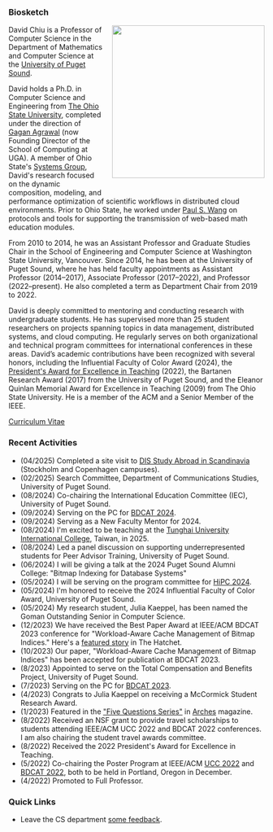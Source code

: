 ### Biosketch

<!-- <div style="display: grid; grid-template-columns: auto auto; column-gap: 15px;">
  <div> -->
  <img src="david-plush.png"  style="float: right; margin-left: 15px; margin-bottom: 25px; width: 300px; height: auto;"/>
  <p>
  David Chiu is a Professor of Computer Science in the Department of Mathematics and Computer Science at the <a href="https://www.pugetsound.edu/academics/computer-science">University of Puget Sound</a>.
  </p>
  <p>
  David holds a Ph.D. in Computer Science and Engineering from <a href="https://cse.osu.edu">The Ohio State University</a>, completed under the direction of <a href="https://engineering.uga.edu/team_member/gagan-agrawal/">Gagan Agrawal</a> (now Founding Director of the School of Computing at UGA). A member of Ohio State's <a href="https://cse.osu.edu/research/systems">Systems Group</a>, David's research focused on the dynamic composition, modeling, and performance optimization of scientific workflows in distributed cloud environments. Prior to Ohio State, he worked under <a href="https://en.wikipedia.org/wiki/Paul_S._Wang">Paul S. Wang</a> on protocols and tools for supporting the transmission of web-based math education modules.
  </p>
  <p>
  From 2010 to 2014, he was an Assistant Professor and Graduate Studies Chair in the School of Engineering and Computer Science at Washington State University, Vancouver. Since 2014, he has been at the University of Puget Sound, where he has held faculty appointments as Assistant Professor (2014–2017), Associate Professor (2017–2022), and Professor (2022–present). He also completed a term as Department Chair from 2019 to 2022.
  </p>
  <p>
  David is deeply committed to mentoring and conducting research with undergraduate students. He has supervised more than 25 student researchers on projects spanning topics in data management, distributed systems, and cloud computing. He regularly serves on both organizational and technical program committees for international conferences in these areas. David’s academic contributions have been recognized with several honors, including the Influential Faculty of Color Award (2024), the <a href="https://www.pugetsound.edu/presidents-excellence-teaching-award">President's Award for Excellence in Teaching</a> (2022), the Bartanen Research Award (2017) from the University of Puget Sound, and the Eleanor Quinlan Memorial Award for Excellence in Teaching (2009) from The Ohio State University. He is a member of the ACM and a Senior Member of the IEEE.
  </p>



[Curriculum Vitae](CV.pdf)


### Recent Activities

- (04/2025) Completed a site visit to [DIS Study Abroad in Scandinavia](https://disabroad.org/) (Stockholm and Copenhagen campuses).
- (02/2025) Search Committee, Department of Communications Studies, University of Puget Sound.
- (08/2024) Co-chairing the International Education Committee (IEC), University of Puget Sound.
- (09/2024) Serving on the PC for [BDCAT 2024](https://bdcat-conference.org/).
- (09/2024) Serving as a New Faculty Mentor for 2024.
- (08/2024) I'm excited to be teaching at the [Tunghai University International College](https://ic.thu.edu.tw/DM/MiniSemester.html), Taiwan, in 2025.
- (08/2024) Led a panel discussion on supporting underrepresented students for Peer Advisor Training, University of Puget Sound.
- (06/2024) I will be giving a talk at the 2024 Puget Sound Alumni College: "Bitmap Indexing for Database Systems"
- (05/2024) I will be serving on the program committee for [HiPC 2024](https://hipc.org/).
- (05/2024) I'm honored to receive the 2024 Influential Faculty of Color Award, University of Puget Sound.
- (05/2024) My research student, Julia Kaeppel, has been named the Goman Outstanding Senior in Computer Science.
- (12/2023) We have received the Best Paper Award at IEEE/ACM BDCAT 2023 conference for "Workload-Aware Cache Management of Bitmap Indices." Here's a [featured story](https://www.pugetsound.edu/stories/computer-science-student-and-professor-university-puget-sound-win-best-paper-big-data) in The Hatchet.
- (10/2023) Our paper, "Workload-Aware Cache Management of Bitmap Indices" has been accepted for publication at BDCAT 2023.
- (8/2023) Appointed to serve on the Total Compensation and Benefits Project, University of Puget Sound.
- (7/2023) Serving on the PC for [BDCAT 2023](https://bdcat-conference.org/).
- (4/2023) Congrats to Julia Kaeppel on receiving a McCormick Student Research Award.
- (1/2023) Featured in the ["Five Questions Series"](https://www.pugetsound.edu/stories/five-questions-university-puget-sound-professor-computer-science-david-chiu) in [Arches](https://www.pugetsound.edu/arches-magazine) magazine.
- (8/2022) Received an NSF grant to provide travel scholarships to students attending IEEE/ACM UCC 2022 and BDCAT 2022 conferences. I am also chairing the student travel awards committee.
- (8/2022) Received the 2022 President's Award for Excellence in Teaching.
- (5/2022) Co-chairing the Poster Program at IEEE/ACM [UCC 2022](https://ucc-conference.org/) and [BDCAT 2022](https://bdcat-conference.org/), both to be held in Portland, Oregon in December.
- (4/2022) Promoted to Full Professor.

<!-- 
- (4/2022) Serving as a PC member for IDEAS 2022.
- (8/2021) Faculty Panelist (with Monica DeHart and Melvin Rouse) for the "I Am Puget Sound" student orientation program.
- (7/2021) Chairing the Demo/Short Paper Session at SSDBM 2021, and I'm also giving a talk, "Caching Support for Range Query Processing on Bitmap Indices."
- (5/2021) Our paper on bitmap caching has been accepted to SSDBM 2021 as a long paper. Congrats to Sarah McClain (BS'20), Manya Mutschler-Aldine (BS'21), and Colin Monaghan (BS'22).
- (6/2020) Elevation to IEEE Senior Member grade.
- (4/2020) Congrats to Colin Monaghan on receiving a summer research grant to study replacement policies in bitmap index caching.
- (2/2020) Our paper on optimizing GPU processing of bitmaps has been accepted for publication at DASFAA 2020.
- (10/2019) Our paper on GPU processing of bitmap-range queries has been accepted for publication at BDCAT 2019. It was nominated for the Best Paper award.
- (4/2019) Our paper on geo-diversification has been accepted for publication at IEEE CLOUD 2019 in Milan, Italy. Congrats to Jared Polonitza on his first publication.
- (4/2019) Congrats to Sarah McClain on receiving a summer research grant to work on semantic caching of bitmap indices.
- (3/2019) Serving on the PC for HiPC'19. Please consider submitting a paper.
- (10/2018) Our paper on distributed bitmap indexing has been accepted for publication at BDCAT'18. It was nominated for the Best Paper award. -->

### Quick Links

- Leave the CS department [some feedback](https://forms.gle/Ltassc7BQkNfnnXB7).
